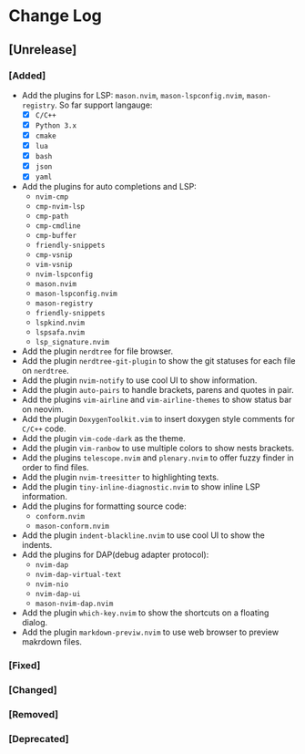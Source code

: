 # Change Log

## [Unrelease]
### [Added]
* Add the plugins for LSP: `mason.nvim`, `mason-lspconfig.nvim`, `mason-registry`. So far support langauge:
    * [x] `C/C++`
    * [x] `Python 3.x`
    * [x] `cmake`
    * [x] `lua`
    * [x] `bash`
    * [x] `json`
    * [x] `yaml`
* Add the plugins for auto completions and LSP:
    * `nvim-cmp`
    * `cmp-nvim-lsp`
    * `cmp-path`
    * `cmp-cmdline`
    * `cmp-buffer`
    * `friendly-snippets`
    * `cmp-vsnip`
    * `vim-vsnip`
    * `nvim-lspconfig`
    * `mason.nvim`
    * `mason-lspconfig.nvim`
    * `mason-registry`
    * `friendly-snippets`
    * `lspkind.nvim`
    * `lspsafa.nvim`
    * `lsp_signature.nvim`
* Add the plugin `nerdtree` for file browser.
* Add the plugin `nerdtree-git-plugin` to show the git statuses for each file on `nerdtree`.
* Add the plugin `nvim-notify` to use cool UI to show information.
* Add the plugin `auto-pairs` to handle brackets, parens and quotes in pair.
* Add the plugins `vim-airline` and `vim-airline-themes` to show status bar on neovim.
* Add the plugin `DoxygenToolkit.vim` to insert doxygen style comments for `C/C++` code.
* Add the plugin `vim-code-dark` as the theme.
* Add the plugin `vim-ranbow` to use multiple colors to show nests brackets.
* Add the plugins `telescope.nvim` and `plenary.nvim` to offer fuzzy finder in order to find files.
* Add the plugin `nvim-treesitter` to highlighting texts.
* Add the plugin `tiny-inline-diagnostic.nvim` to show inline LSP information.
* Add the plugins for formatting source code:
    * `conform.nvim`
    * `mason-conform.nvim`
* Add the plugin `indent-blackline.nvim` to use cool UI to show the indents.
* Add the plugins for DAP(debug adapter protocol):
    * `nvim-dap`
    * `nvim-dap-virtual-text`
    * `nvim-nio`
    * `nvim-dap-ui`
    * `mason-nvim-dap.nvim`
* Add the plugin `which-key.nvim` to show the shortcuts on a floating dialog.
* Add the plugin `markdown-previw.nvim` to use web browser to preview makrdown files.

### [Fixed]

### [Changed]

### [Removed]

### [Deprecated]

